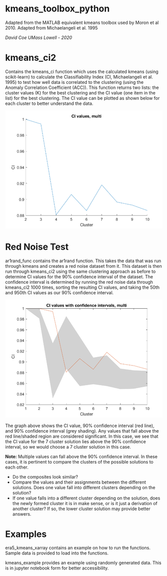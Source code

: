 # kmeans_toolbox_python

Adapted from the MATLAB equivalent kmeans toolbox used by Moron et al 2010. Adapted from Michaelangeli et al. 1995

*David* *Coe*
*UMass* *Lowell* *-* *2020*

# kmeans_ci2
 Contains the kmeans_ci function which uses the calculated kmeans (using scikit-learn) to calculate the Classifiability Index (CI, Michaelangeli et al. 1995) to test how well data is correlated to the clustering (using the Anomaly Correlation Coefficient (ACC)). This function returns two lists: the cluster values (K) for the best clustering and the CI value (one item in the list) for the best clustering. The CI value can be plotted as shown below for each cluster to better understand the data.

![Clustering](/images/only_ci.png)


# Red Noise Test

ar1rand_func contains the ar1rand function. This takes the data that was run through kmeans and creates a red noise dataset from it. This dataset is then run through kmeans_ci2 using the same clustering approach as before to determine CI values for the 90% confidence interval of the dataset. The confidence interval is determined by running the red noise data through kmeans_ci2 1000 times, sorting the resulting CI values, and taking the 50th and 950th CI values as our 90% confidence interval.

![Red Noise Test and Clustering](/images/rednoise_ci.png)

The graph above shows the CI value, 90% confidence interval (red line), and 90% confidence interval (grey shading). Any values that fall above the red line/shaded region are considered significant. In this case, we see that the CI value for the 7 cluster solution lies above the 90% confidence interval, so we would choose a 7 cluster solution in this case.

**Note:** Multiple values can fall above the 90% confidence interval. In these cases, it is pertinent to compare the clusters of the possible solutions to each other. 
* Do the composites look similar?
* Compare the values and their assignments between the different solutions. Does one value fall into different clusters depending on the solution?
* If one value falls into a different cluster depending on the solution, does the newly formed cluster it is in make sense, or is it just a derivation of another cluster? If so, the lower cluster solution may provide better answers.

# Examples
era5_kmeans_xarray contains an example on how to run the functions. Sample data is provided to load into the functions. 

kmeans_example provides an example using randomly generated data. This is in jupyter notebook form for better accessibility.
